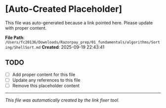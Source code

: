 # [Auto-Created Placeholder]

This file was auto-generated because a link pointed here.
Please update with proper content.

**File Path**: `/Users/fc20136/Downloads/Razorpay_prep/01_fundamentals/algorithms/Sorting/ShellSort.md`
**Created**: 2025-09-19 22:43:41

## TODO
- [ ] Add proper content for this file
- [ ] Update any references to this file
- [ ] Remove this placeholder content

---
*This file was automatically created by the link fixer tool.*
